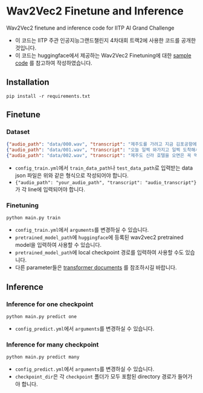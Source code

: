 # Wav2Vec2 Finetune and Inference
Wav2Vec2 finetune and inference code for IITP AI Grand Challenge

- 이 코드는 IITP 주관 인공지능그랜드챌린지 4차대회 트랙2에 사용한 코드를 공개한 것입니다.
- 이 코드는 huggingface에서 제공하는 Wav2Vec2 Finetuning에 대한 [sample code](https://colab.research.google.com/github/patrickvonplaten/notebooks/blob/master/Fine_tuning_Wav2Vec2_for_English_ASR.ipynb) 를 참고하여 작성하였습니다.

## Installation
```commandline
pip install -r requirements.txt
```

## Finetune

### Dataset

```json lines
{"audio_path": "data/000.wav", "transcript": "제주도를 가려고 지금 김포공항에 와있습니다!"}
{"audio_path": "data/001.wav", "transcript": "오늘 일찍 와가지고 일찍 도착해서 1시간만 기다리면 돼요"}
{"audio_path": "data/002.wav", "transcript": "제주도 신라 호텔을 오면은 꼭 먹어봐야 되는 차돌박이 짬뽕이에요"}
```
- `config_train.yml`에서 `train_data_path`나 `test_data_path`로 입력받는 data json 파일은 위와 같은 형식으로 작성되어야 합니다. 
- `{"audio_path": "your_audio_path", "transcript": "audio_transcript"}`가 각 line에 입력되어야 합니다.

### Finetuning
```commandline
python main.py train
```
- `config_train.yml`에서 `arguments`를 변경하실 수 있습니다.
- `pretrained_model_path`에 `huggingface`에 등록된 wav2vec2 pretrained model을 입력하여 사용할 수 있습니다.
- `pretrained_model_path`에 local checkpoint 경로를 입력하여 사용할 수도 있습니다.
- 다른 parameter들은 [transformer documents](https://huggingface.co/docs/transformers/main_classes/trainer) 를 참조하시길 바랍니다.


## Inference

### Inference for one checkpoint
```commandline
python main.py predict one
```

- `config_predict.yml`에서 `arguments`를 변경하실 수 있습니다.

### Inference for many checkpoint
```commandline
python main.py predict many
```

- `config_predict.yml`에서 `arguments`를 변경하실 수 있습니다.
- `checkpoint_dir`은 각 `checkpoint` 폴더가 모두 포함된 directory 경로가 들어가야 합니다.